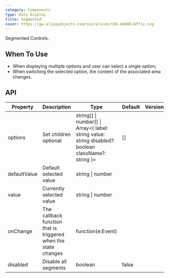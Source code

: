 ```yaml
---
category: Components
type: Data Display
title: Segmented
cover: https://gw.alipayobjects.com/zos/alicdn/tX6-md4H6/Affix.svg
---
```


Segmented Controls.

## When To Use

- When displaying multiple options and user can select a single option;
- When switching the selected option, the content of the associated area changes.

## API

| Property | Description | Type | Default | Version |
| --- | --- | --- | --- | --- |
| options | Set children optional | string\[] \| number\[] \| Array<{ label: string value: string disabled?: boolean className?: string }> | [] |  |
| defaultValue | Default selected value | string \| number |  |  |
| value | Currently selected value | string \| number |  |  |
| onChange | The callback function that is triggered when the state changes | function(e:Event) |  |  |
| disabled | Disable all segments | boolean | false |  |
